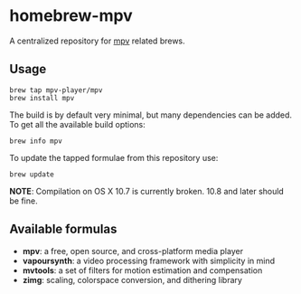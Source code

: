 homebrew-mpv
============

A centralized repository for [mpv](https://github.com/mpv-player/mpv) related brews.

Usage
-----

    brew tap mpv-player/mpv
    brew install mpv

The build is by default very minimal, but many dependencies can be added.
To get all the available build options:

    brew info mpv

To update the tapped formulae from this repository use:

    brew update

**NOTE**: Compilation on OS X 10.7 is currently broken. 10.8 and later should
be fine.

Available formulas
------------------

 *  **mpv**: a free, open source, and cross-platform media player
 *  **vapoursynth**: a video processing framework with simplicity in mind
 *  **mvtools**: a set of filters for motion estimation and compensation
 *  **zimg**: scaling, colorspace conversion, and dithering library
